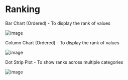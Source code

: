 # Ranking

Bar Chart (Ordered) - To display the rank of values

![image](https://github.com/avatorl/Deneb-Vega-Templates/assets/59934292/5cbfba85-35e3-47da-a2d3-1039e39cabf0)

Column Chart (Ordered) - To display the rank of values

![image](https://github.com/avatorl/Deneb-Vega-Templates/assets/59934292/86336335-b00b-41cd-bd9d-24c7f9bbf3f5)

Dot Strip Plot - To show ranks across multiple categories

![image](https://github.com/avatorl/Deneb-Vega-Templates/assets/59934292/0a14a969-6c8a-44fd-ac4b-633a3e609896)
